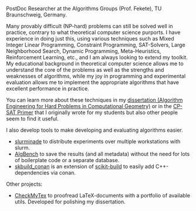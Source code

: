 PostDoc Researcher at the Algorithms Groups (Prof. Fekete), TU Braunschweig, Germany.

Many provably difficult (NP-hard) problems can still be solved well in practice, contrary to what theoretical computer science purports.
I have experience in doing just this, using various techniques such as Mixed Integer Linear Programming, Constraint Programming, SAT-Solvers, Large Neighborhood Search, Dynamic Programming, Meta-Heuristics, Reinforcement Learning, etc., and I am always looking to extend my toolkit.
My educational background in theoretical computer science allows me to understand the core of the problems as well as the strengths and weaknesses of algorithms, while my joy in programming and experimental evaluation allows me to implement the appropriate algorithms that have excellent performance in practice.

You can learn more about these techniques in my [dissertation (Algorithm Engineering for Hard Problems in Computational Geometry)](https://krupke.cc/assets/pdf/dissertation_veroeffentlichung.pdf) or in the [CP-SAT Primer](https://github.com/d-krupke/cpsat-primer) that I originally wrote for my  students but also other people seem to find it useful.

I also develop tools to make developing and evaluating algorithms easier.
* [slurminade](https://github.com/d-krupke/slurminade) to distribute experiments over multiple workstations with slurm.
* [AlgBench](https://github.com/d-krupke/AlgBench) to save the results (and all metadata) without the need for lots of boilerplate code or a separate database.
* [skbuild_conan](https://github.com/d-krupke/skbuild-conan) is an extension of [scikit-build](https://github.com/scikit-build/scikit-build) to easily add C++-dependencies via conan.

Other projects:
* [CheckMyTex](https://github.com/d-krupke/CheckMyTex) to proofread LaTeX-documents with a portfolio of available utils. Developed for polishing my dissertation.
